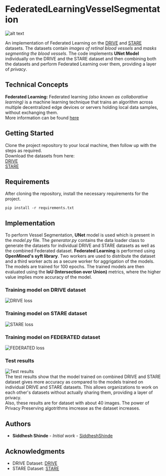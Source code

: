 # FederatedLearningVesselSegmentation

![alt text](https://github.com/siddhesh1598/FederatedLearningVesselSegmentation/blob/main/thumbnail.png?raw=true)

An implementation of Federated Learning on the [DRIVE](https://drive.grand-challenge.org/) and [STARE](https://cecas.clemson.edu/~ahoover/stare/) datasets. The datasets contain *images of retinal blood vessels* and *masks segmenting the blood vessels*. The code implements **UNet Model** individually on the DRIVE and the STARE dataset and then combining both the datasets and perform Federated Learning over them, providing a layer of *privacy*.

## Technical Concepts

**Federated Learning:** Federated learning *(also known as collaborative learning)* is a machine learning technique that trains an algorithm across multiple decentralized edge devices or servers holding local data samples, without exchanging them. <br>
More information can be found [here](https://blog.openmined.org/tag/federated-learning/)

## Getting Started

Clone the project repository to your local machine, then follow up with the steps as required. <br>
Download the datasets from here: <br>
[DRIVE](https://drive.google.com/file/d/1MP-L3ecSzLaW8LKKcDrAoF60xOCBjlip/view?usp=sharing) <br>
[STARE](https://drive.google.com/file/d/1L1h-7UTUMPzGHqnZMPaS20QeghPP8gDK/view?usp=sharing) <br>

## Requirements

After cloning the repository, install the necessary requirements for the project.
```
pip install -r requirements.txt
```

## Implementation

To perform Vessel Segmentation, **UNet** model is used which is present in the *model.py* file. The *generator.py* contains the data loader class to generate the datasets for individual DRIVE and STARE datasets as well as the combined Federated dataset. **Federated Learning** is performed using **OpenMined's syft library**. Two workers are used to distribute the dataset and a third worker acts as a secure worker for aggrigation of the models. The models are trained for 100 epochs. The trained models are then evaluated using the **IoU (Intersection over Union)** metrics, where the higher value implies more accuracy of the model.

### Training model on DRIVE dataset
![DRIVE loss](https://github.com/siddhesh1598/FederatedLearningVesselSegmentation/blob/main/stats/DRIVE_loss.png?raw=true)

### Training model on STARE dataset
![STARE loss](https://github.com/siddhesh1598/FederatedLearningVesselSegmentation/blob/main/stats/STARE_loss.png?raw=true)

### Training model on FEDERATED dataset
![FEDERATED loss](https://github.com/siddhesh1598/FederatedLearningVesselSegmentation/blob/main/stats/FEDERATED_loss.png?raw=true)

### Test results
![Test results](https://github.com/siddhesh1598/FederatedLearningVesselSegmentation/blob/main/stats/TestScore_IoU.png?raw=true) <br>
The test results show that the model trained on combined DRIVE and STARE dataset gives more accuracy as compared to the models trained on individual DRIVE and STARE datasets. This allows organizations to work on each other's datasets without actually sharing them, providing a layer of privacy. <br>
Also, these results are for dataset with about 40 images. The power of Privacy Preserving algotrithms imcrease as the dataset increases. 


## Authors

* **Siddhesh Shinde** - *Initial work* - [SiddheshShinde](https://github.com/siddhesh1598)


## Acknowledgments

* DRIVE Dataset: [DRIVE](https://drive.grand-challenge.org/) <br>
* STARE Dataset: [STARE](https://cecas.clemson.edu/~ahoover/stare/) <br>

